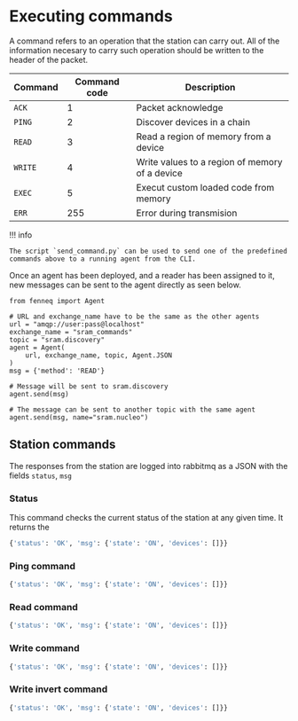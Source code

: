 Executing commands
==================

A command refers to an operation that the station can carry out. All of the information necesary to carry such operation should be written to the header of the packet. 

| Command | Command code | Description                                    |
|---------|--------------|------------------------------------------------|
| `ACK`   | 1            | Packet acknowledge                             |
| `PING`  | 2            | Discover devices in a chain                    |
| `READ`  | 3            | Read a region of memory from a device          |
| `WRITE` | 4            | Write values to a region of memory of a device |
| `EXEC`  | 5            | Execut custom loaded code from memory          |
| `ERR`   | 255          | Error during transmision                       |


!!! info

    The script `send_command.py` can be used to send one of the predefined commands above to a running agent from the CLI.


Once an agent has been deployed, and a reader has been assigned to it, new messages can be sent to the agent directly as seen below.


```{.py3 title="Sending a message with an agent"}
from fenneq import Agent

# URL and exchange_name have to be the same as the other agents
url = "amqp://user:pass@localhost"
exchange_name = "sram_commands"
topic = "sram.discovery"
agent = Agent(
    url, exchange_name, topic, Agent.JSON
)
msg = {'method': 'READ'}

# Message will be sent to sram.discovery
agent.send(msg)

# The message can be sent to another topic with the same agent
agent.send(msg, name="sram.nucleo") 
```

## Station commands

The responses from the station are logged into rabbitmq as a JSON with the fields `status`, `msg`

### Status

This command checks the current status of the station at any given time. It returns the 

```python
{'status': 'OK', 'msg': {'state': 'ON', 'devices': []}}
```

### Ping command

```python
{'status': 'OK', 'msg': {'state': 'ON', 'devices': []}}
```

### Read command

```python
{'status': 'OK', 'msg': {'state': 'ON', 'devices': []}}
```

### Write command

```python
{'status': 'OK', 'msg': {'state': 'ON', 'devices': []}}
```

### Write invert command
 
```python
{'status': 'OK', 'msg': {'state': 'ON', 'devices': []}}
```



